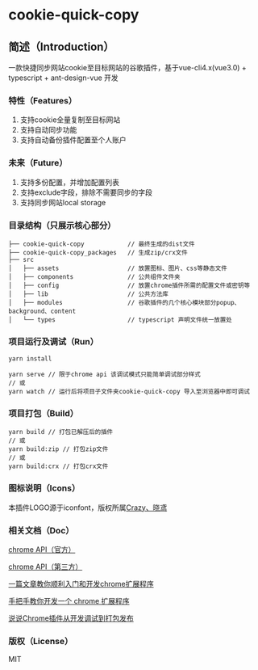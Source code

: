 # cookie-quick-copy

## 简述（Introduction）

一款快捷同步网站cookie至目标网站的谷歌插件，基于vue-cli4.x(vue3.0) + typescript + ant-design-vue 开发

### 特性（Features）

1. 支持cookie全量复制至目标网站
2. 支持自动同步功能
3. 支持自动备份插件配置至个人账户

### 未来（Future）

1. 支持多份配置，并增加配置列表
2. 支持exclude字段，排除不需要同步的字段
3. 支持同步网站local storage

### 目录结构（只展示核心部分）

```
├── cookie-quick-copy            // 最终生成的dist文件
├── cookie-quick-copy_packages   // 生成zip/crx文件
├── src
│   ├── assets                   // 放置图标、图片、css等静态文件
│   ├── components               // 公共组件文件夹
│   ├── config                   // 放置chrome插件所需的配置文件或密钥等
│   ├── lib                      // 公共方法库
│   ├── modules                  // 谷歌插件的几个核心模块部分popup、background、content
│   └── types                    // typescript 声明文件统一放置处
```

### 项目运行及调试（Run）

```
yarn install
```

```
yarn serve // 限于chrome api 该调试模式只能简单调试部分样式
// 或
yarn watch // 运行后将项目子文件夹cookie-quick-copy 导入至浏览器中即可调试
```

### 项目打包（Build）
```
yarn build // 打包已解压后的插件
// 或
yarn build:zip // 打包zip文件
// 或
yarn build:crx // 打包crx文件
```

### 图标说明（Icons）

本插件LOGO源于iconfont，版权所属[Crazy、晓鸢](https://www.iconfont.cn/user/detail?spm=a313x.7781069.0.d214f71f6&uid=56212)

### 相关文档（Doc）

[chrome API（官方）](https://developer.chrome.com/docs/extensions/reference/)

[chrome API（第三方）](https://crxdoc-zh.appspot.com/extensions/api_index#stable_apis)

[一篇文章教你顺利入门和开发chrome扩展程序](https://juejin.im/post/5c135a275188257284143418)

[手把手教你开发一个 chrome 扩展程序](https://juejin.im/post/5e58c06d51882549331cf0ed)

[说说Chrome插件从开发调试到打包发布](https://juejin.im/post/5b55a98ce51d4519873f57af)

### 版权（License）

MIT
